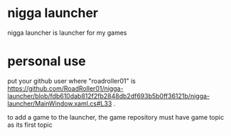 # nigga launcher
nigga launcher is launcher for my games

# personal use
put your github user where "roadroller01" is  https://github.com/RoadRoller01/nigga-launcher/blob/fdb610dab812f2fb2848db2df693b5b0ff36121b/nigga-launcher/MainWindow.xaml.cs#L33 .




to add a game to the launcher, the game repository must have game topic as its first topic 
